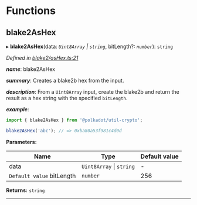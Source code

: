 

# Functions

<a id="blake2ashex"></a>

##  blake2AsHex

▸ **blake2AsHex**(data: *`Uint8Array` \| `string`*, bitLength?: *`number`*): `string`

*Defined in [blake2/asHex.ts:21](https://github.com/polkadot-js/common/blob/9a3468d/packages/util-crypto/src/blake2/asHex.ts#L21)*

*__name__*: blake2AsHex

*__summary__*: Creates a blake2b hex from the input.

*__description__*: From a `Uint8Array` input, create the blake2b and return the result as a hex string with the specified `bitLength`.

*__example__*:   

```javascript
import { blake2AsHex } from '@polkadot/util-crypto';

blake2AsHex('abc'); // => 0xba80a53f981c4d0d
```

**Parameters:**

| Name | Type | Default value |
| ------ | ------ | ------ |
| data | `Uint8Array` \| `string` | - |
| `Default value` bitLength | `number` | 256 |

**Returns:** `string`

___


